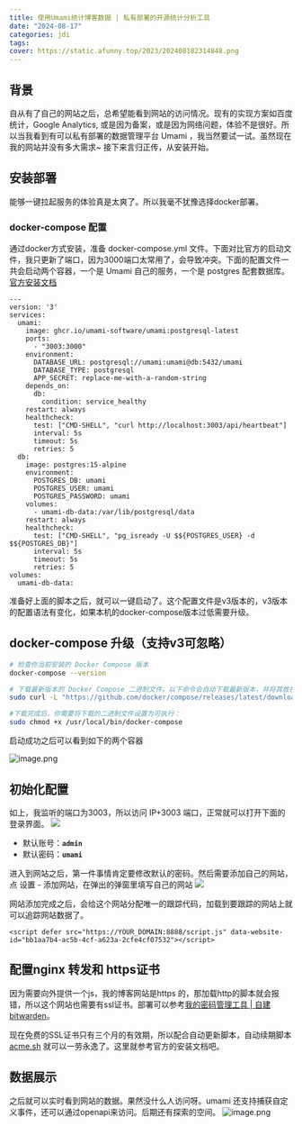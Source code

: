 ```yaml
---
title: 使用Umami统计博客数据 | 私有部署的开源统计分析工具
date: "2024-08-17"
categories: jdi
tags:
cover: https://static.afunny.top/2023/202408182314848.png
---
```

## 背景
自从有了自己的网站之后，总希望能看到网站的访问情况。现有的实现方案如百度统计，Google Analytics, 或是因为备案，或是因为网络问题，体验不是很好。所以当我看到有可以私有部署的数据管理平台 Umami ，我当然要试一试。虽然现在我的网站并没有多大需求~ 接下来言归正传，从安装开始。

## 安装部署
能够一键拉起服务的体验真是太爽了。所以我毫不犹豫选择docker部署。
### docker-compose 配置

通过docker方式安装，准备 docker-compose.yml 文件。下面对比官方的启动文件，我只更新了端口，因为3000端口太常用了，会导致冲突。下面的配置文件一共会启动两个容器，一个是 Umami 自己的服务，一个是 postgres 配套数据库。
[官方安装文档](https://umami.is/docs/install#installing-with-docker)  

```docker
---
version: '3'
services:
  umami:
    image: ghcr.io/umami-software/umami:postgresql-latest
    ports:
      - "3003:3000"
    environment:
      DATABASE_URL: postgresql://umami:umami@db:5432/umami
      DATABASE_TYPE: postgresql
      APP_SECRET: replace-me-with-a-random-string
    depends_on:
      db:
        condition: service_healthy
    restart: always
    healthcheck:
      test: ["CMD-SHELL", "curl http://localhost:3003/api/heartbeat"]
      interval: 5s
      timeout: 5s
      retries: 5
  db:
    image: postgres:15-alpine
    environment:
      POSTGRES_DB: umami
      POSTGRES_USER: umami
      POSTGRES_PASSWORD: umami
    volumes:
      - umami-db-data:/var/lib/postgresql/data
    restart: always
    healthcheck:
      test: ["CMD-SHELL", "pg_isready -U $${POSTGRES_USER} -d $${POSTGRES_DB}"]
      interval: 5s
      timeout: 5s
      retries: 5
volumes:
  umami-db-data:
```

准备好上面的脚本之后，就可以一键启动了。这个配置文件是v3版本的，v3版本的配置语法有变化，如果本机的docker-compose版本过低需要升级。  

## docker-compose 升级（支持v3可忽略）

```bash
# 检查你当前安装的 Docker Compose 版本
docker-compose --version

# 下载最新版本的 Docker Compose 二进制文件。以下命令会自动下载最新版本，并将其放在 /usr/local/bin/ 目录下：
sudo curl -L "https://github.com/docker/compose/releases/latest/download/docker-compose-$(uname -s)-$(uname -m)" -o /usr/local/bin/docker-compose

#下载完成后，你需要将下载的二进制文件设置为可执行：
sudo chmod +x /usr/local/bin/docker-compose
```

启动成功之后可以看到如下的两个容器

![image.png](https://static.afunny.top/2023/202408172101419.png)

## 初始化配置
如上，我监听的端口为3003，所以访问 IP+3003 端口，正常就可以打开下面的登录界面。
![](https://static.afunny.top/2023/202408172107261.png)

- 默认账号：**`admin`**
- 默认密码：**`umami`**

进入到网站之后，第一件事情肯定要修改默认的密码。然后需要添加自己的网站，点 设置 - 添加网站，在弹出的弹窗里填写自己的网站
![](https://static.afunny.top/2023/202408172110380.png)


网站添加完成之后，会给这个网站分配唯一的跟踪代码，加载到要跟踪的网站上就可以追踪网站数据了。
```
<script defer src="https://YOUR_DOMAIN:8888/script.js" data-website-id="bb1aa7b4-ac5b-4cf-a623a-2cfe4cf07532"></script>
```
## 配置nginx 转发和 https证书

因为需要向外提供一个js，我的博客网站是https 的，那加载http的脚本就会报错，所以这个网站也需要有ssl证书。部署可以参考[我的密码管理工具 | 自建 bitwarden](/bitwarden#部署篇)。

现在免费的SSL证书只有三个月的有效期，所以配合自动更新脚本，自动续期脚本 [acme.sh](https://github.com/acmesh-official/acme.sh?tab=readme-ov-file) 就可以一劳永逸了。这里就参考官方的安装文档吧。


## 数据展示
之后就可以实时看到网站的数据。果然没什么人访问呀。umami 还支持捕获自定义事件，还可以通过openapi来访问。后期还有探索的空间。
![image.png](https://static.afunny.top/2023/202408172101417.png)
